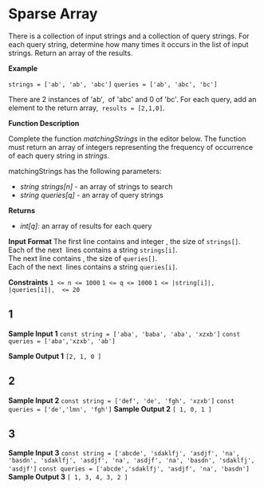 # Sparse Array

There is a collection of input strings and a collection of query strings. For each query string, determine how many times it occurs in the list of input strings. Return an array of the results.

**Example**

  `strings = ['ab', 'ab', 'abc']`
  `queries = ['ab', 'abc', 'bc']`

There are 2 instances of 'ab',  of 'abc' and 0 of 'bc'. For each query, add an element to the return array,  `results = [2,1,0]`.

**Function Description**

Complete the function _matchingStrings_ in the editor below. The function must return an array of integers representing the frequency of occurrence of each query string in _strings_.

matchingStrings has the following parameters:

- _string strings[n]_ - an array of strings to search
- _string queries[q]_ - an array of query strings

**Returns**
- _int[q]:_ an array of results for each query

**Input Format**
The first line contains and integer , the size of `strings[]`.  
Each of the next  lines contains a string `strings[i]`.  
The next line contains , the size of `queries[]`.  
Each of the next  lines contains a string `queries[i]`.

**Constraints**
`1 <= n <= 1000`
`1 <= q <= 1000`
`1 <= |string[i]|, |queries[i]|,  <= 20`

## 1
**Sample Input 1**
`const string = ['aba', 'baba', 'aba', 'xzxb']`
`const queries = ['aba','xzxb', 'ab']`

**Sample Output 1**
 `[2, 1, 0 ]`

## 2
**Sample Input 2**
`const string = ['def', 'de', 'fgh', 'xzxb']`
`const queries = ['de','lmn', 'fgh']`
**Sample Output 2**
`[ 1, 0, 1 ]`

## 3
**Sample Input 3**
`const string = ['abcde', 'sdaklfj', 'asdjf', 'na', 'basdn', 'sdaklfj', 'asdjf', 'na', 'asdjf', 'na', 'basdn', 'sdaklfj', 'asdjf']`
`const queries = ['abcde','sdaklfj', 'asdjf', 'na', 'basdn']`
**Sample Output 3**
`[ 1, 3, 4, 3, 2 ]`
